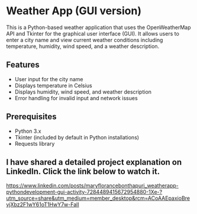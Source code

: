 # Weather App (GUI version)

This is a Python-based weather application that uses the OpenWeatherMap API and Tkinter for the graphical user interface (GUI). It allows users to enter a city name and view current weather conditions including temperature, humidity, wind speed, and a weather description.

## Features
- User input for the city name
- Displays temperature in Celsius
- Displays humidity, wind speed, and weather description
- Error handling for invalid input and network issues

## Prerequisites
- Python 3.x
- Tkinter (included by default in Python installations)
- Requests library

## I have shared a detailed project explanation on LinkedIn. Click the link below to watch it.

https://www.linkedin.com/posts/maryflorancebonthapuri_weatherapp-pythondevelopment-gui-activity-7284489415672954880-1Xe-?utm_source=share&utm_medium=member_desktop&rcm=ACoAAEpaxioBrevjXbz2F1wY61oT1HwY7w-FalI
